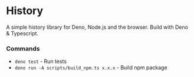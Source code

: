 # History

A simple history library for Deno, Node.js and the browser. Build with Deno &
Typescript.

### Commands

- `deno test` - Run tests
- `deno run -A scripts/build_npm.ts x.x.x` - Build npm package
